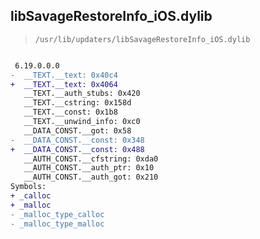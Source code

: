 ## libSavageRestoreInfo_iOS.dylib

> `/usr/lib/updaters/libSavageRestoreInfo_iOS.dylib`

```diff

 6.19.0.0.0
-  __TEXT.__text: 0x40c4
+  __TEXT.__text: 0x4064
   __TEXT.__auth_stubs: 0x420
   __TEXT.__cstring: 0x158d
   __TEXT.__const: 0x1b8
   __TEXT.__unwind_info: 0xc0
   __DATA_CONST.__got: 0x58
-  __DATA_CONST.__const: 0x348
+  __DATA_CONST.__const: 0x488
   __AUTH_CONST.__cfstring: 0xda0
   __AUTH_CONST.__auth_ptr: 0x10
   __AUTH_CONST.__auth_got: 0x210
Symbols:
+ _calloc
+ _malloc
- _malloc_type_calloc
- _malloc_type_malloc

```
